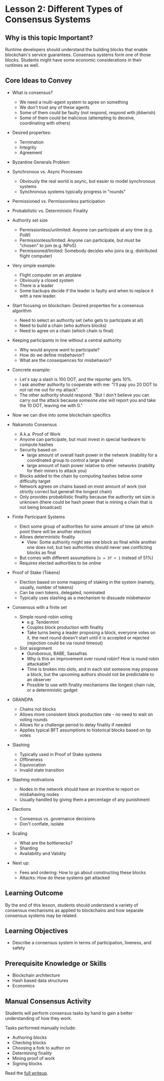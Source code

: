 # Lesson 2: Different Types of Consensus Systems

## Why is this topic Important?

Runtime developers should understand the building blocks that enable blockchain's service guarantees. Consensus systems form one of those blocks. Students might have some economic considerations in their runtimes as well.

## Core Ideas to Convey

- What is consensus?
  - We need a multi-agent system to agree on something
  - We don't trust any of these agents
  - Some of them could be faulty (not respond, respond with jibberish)
  - Some of them could be malicious (attempting to deceive, coordinating with others)
- Desired properties:
  - Termination
  - Integrity
  - Agreement
- Byzantine Generals Problem

- Synchronous vs. Async Processes
  - Obviously the real world is async, but easier to model synchronous systems
  - Synchronous systems typically progress in "rounds"


- Permissioned vs. Permissionless participation
- Probabilistic vs. Deterministic Finality
- Authority set size
  - Permissionless/unlimited: Anyone can participate at any time (e.g. PoW)
  - Permissionless/limited: Anyone can participate, but must be "chosen" to join (e.g. NPoS)
  - Permissioned/limited: Somebody decides who joins (e.g. distributed flight computer)
- Very simple example:
  - Flight computer on an airplane
  - Obviously a closed system
  - There is a leader
  - Some backups decide if the leader is faulty and when to replace it with a new leader.

- Start focusing on blockchain: Desired properties for a consensus algorithm
  - Need to select an authority set (who gets to participate at all)
  - Need to build a chain (who authors blocks)
  - Need to agree on a chain (which chain is final)
- Keeping participants in line without a central authority
  - Why would anyone _want_ to participate?
  - How do we define misbehavior?
  - What are the consequences for misbehavior?
- Concrete example:
  - Let's say a slash is 100 DOT, and the reporter gets 10%.
  - I ask another authority to cooperate with me: "I'll pay you 20 DOT to _not_ rat me out for my attack".
  - The other authority should respond: "But I don't believe you can carry out the attack because _someone else_ will report you and take the 10 DOT, leaving me with 0."
- Now we can dive into some blockchain specifics
- Nakamoto Consensus
  - A.k.a. Proof of Work
  - Anyone can participate, but must invest in special hardware to compute hashes
  - Security based on
    - large amount of overall hash power in the network (inability for a coordinated group to control a large share)
    - large amount of hash power relative to other networks (inability for their miners to attack you)
  - Blocks added to the chain by computing hashes below some difficulty target
  - Network agrees on chains based on most amount of work (not strictly correct but generall the longest chain)
  - Only provides probabilistic finality because the authority set size is unknown (there could be hash power that is mining a chain that is not being broadcast)
- Finite Participant Systems
  - Elect some group of authorities for some amount of time (at which point there will be another election)
  - Allows deterministic finality
    - View: Some authority might see one block as final while another one does not, but two authorities should never see conflicting blocks as final
  - But comes with different assumptions (`n = 3f + 1` instead of 51%)
  - Requires elected authorities to be online
- Proof of Stake (Tokens)
  - Election based on some mapping of staking in the system (namely, usually, number of tokens)
  - Can be own tokens, delegated, nominated
  - Typically uses slashing as a mechanism to dissuade misbehavior
- Consensus with a finite set
  - Simple round-robin voting
    - e.g. Tendermint
    - Couples block production with finality
    - Take turns being a leader proposing a block, everyone votes on it, the next round doesn't start until it is accepted or rejected (rejection could be via round timeout)
  - Slot assignment
    - Ouroborous, BABE, Sassafras
    - Why is this an improvement over round robin? How is round robin attackable?
    - Time is broken into slots, and in each slot someone may propose a block, but the upcoming authors should not be predictable to an observer
    - Possible to use with finality mechanisms like longest chain rule, or a deterministic gadget
- GRANDPA
  - Chains not blocks
  - Allows more consistent block production rate - no need to wait on voting rounds
  - Allows for a challenge period to delay finality if needed
  - Applies typical BFT assumptions to historical blocks based on tip votes
- Slashing
  - Typically used in Proof of Stake systems
  - Offlineness
  - Equivocation
  - Invalid state transition
- Slashing motivations
  - Nodes in the network should have an incentive to report on misbahaving nodes
  - Usually handled by giving them a percentage of any punishment
- Elections
  - Consensus vs. governance decisions
  - Don't conflate, isolate
- Scaling
  - What are the bottlenecks?
  - Sharding
  - Availability and Validity
- Next up:
  - Fees and ordering: How to go about constructing these blocks
  - Attacks: How do these systems get attacked

## Learning Outcome

By the end of this lesson, students should understand a variety of consensus mechanisms as applied to blockchains and how separate consensus systems may be related.

## Learning Objectives

- Describe a consensus system in terms of participation, liveness, and safety

## Prerequisite Knowledge or Skills

- Blockchain architecture
- Hash based data structures
- Economics

## Manual Consensus Activity

Students will perform consensus tasks by hand to gain a better understanding of how they work.

Tasks performed manually include:
* Authoring blocks
* Checking blocks
* Choosing a fork to author on
* Determining finality
* Mining proof of work
* Signing blocks

Read the [full writeup](../3.2-Consensus_Systems/3.2-Manual_Consensus_Activity.md).